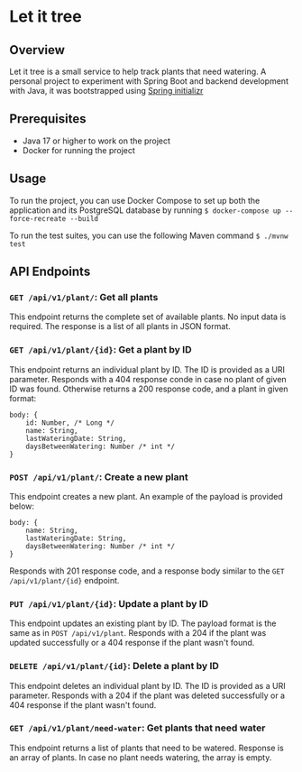 # Let it tree

## Overview

Let it tree is a small service to help track plants that need watering.
A personal project to experiment with Spring Boot and backend development with Java, it was bootstrapped using [Spring initializr](https://start.spring.io/)

## Prerequisites
* Java 17 or higher to work on the project
* Docker for running the project

## Usage
To run the project, you can use Docker Compose to set up both the application and its PostgreSQL database by running
`$ docker-compose up --force-recreate --build`

To run the test suites, you can use the following Maven command
`$ ./mvnw test`

## API Endpoints

### `GET /api/v1/plant/`: Get all plants
This endpoint returns the complete set of available plants. No input data is required.
The response is a list of all plants in JSON format.


### `GET /api/v1/plant/{id}`: Get a plant by ID
This endpoint returns an individual plant by ID. The ID is provided as a URI parameter.
Responds with a 404 response conde in case no plant of given ID was found. Otherwise returns a 200 response code, and a plant in given format:
```
body: {
    id: Number, /* Long */
    name: String,
    lastWateringDate: String,
    daysBetweenWatering: Number /* int */
}
```


### `POST /api/v1/plant/`: Create a new plant
This endpoint creates a new plant. An example of the payload is provided below:
```
body: {
    name: String,
    lastWateringDate: String,
    daysBetweenWatering: Number /* int */
}
```
Responds with 201 response code, and a response body similar to the `GET /api/v1/plant/{id}` endpoint.


### `PUT /api/v1/plant/{id}`: Update a plant by ID
This endpoint updates an existing plant by ID. The payload format is the same as in `POST /api/v1/plant`.
Responds with a 204 if the plant was updated successfully or a 404 response if the plant wasn't found.


### `DELETE /api/v1/plant/{id}`: Delete a plant by ID
This endpoint deletes an individual plant by ID. The ID is provided as a URI parameter.
Responds with a 204 if the plant was deleted successfully or a 404 response if the plant wasn't found.


### `GET /api/v1/plant/need-water`: Get plants that need water
This endpoint returns a list of plants that need to be watered.
Response is an array of plants. In case no plant needs watering, the array is empty.